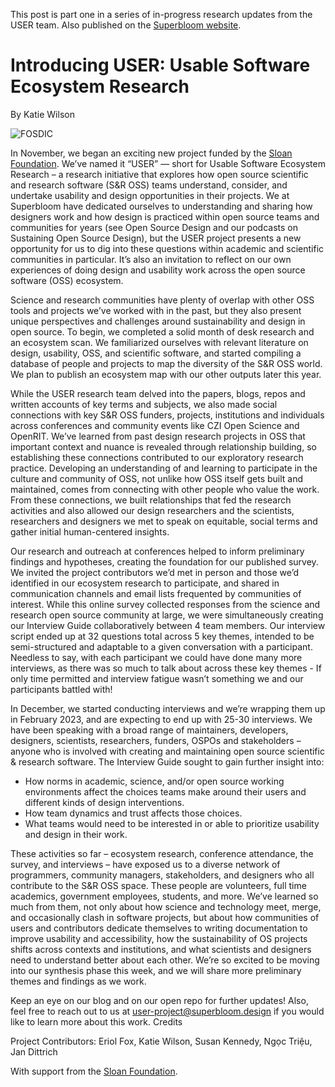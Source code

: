 This post is part one in a series of in-progress research updates from the USER team. Also published on the [Superbloom website](https://simplysecure.org/blog/introducing-user-usable-software-ecosystem-research/).

# Introducing USER: Usable Software Ecosystem Research

By Katie Wilson

![FOSDIC](https://raw.githubusercontent.com/simplysecure/USER_project/main/images/FOSDIC.jpg)

In November, we began an exciting new project funded by the [Sloan Foundation](https://sloan.org/). We’ve named it “USER” — short for Usable Software Ecosystem Research – a research initiative that explores how open source scientific and research software (S&R OSS) teams understand, consider, and undertake usability and design opportunities in their projects. We at Superbloom have dedicated ourselves to understanding and sharing how designers work and how design is practiced within open source teams and communities for years (see Open Source Design and our podcasts on Sustaining Open Source Design), but the USER project presents a new opportunity for us to dig into these questions within academic and scientific communities in particular. It’s also an invitation to reflect on our own experiences of doing design and usability work across the open source software (OSS) ecosystem.

Science and research communities have plenty of overlap with other OSS tools and projects we’ve worked with in the past, but they also present unique perspectives and challenges around sustainability and design in open source. To begin, we completed a solid month of desk research and an ecosystem scan. We familiarized ourselves with relevant literature on design, usability, OSS, and scientific software, and started compiling a database of people and projects to map the diversity of the S&R OSS world. We plan to publish an ecosystem map with our other outputs later this year.

While the USER research team delved into the papers, blogs, repos and written accounts of key terms and subjects, we also made social connections with key S&R OSS funders, projects, institutions and individuals across conferences and community events like CZI Open Science and OpenRIT. We’ve learned from past design research projects in OSS that important context and nuance is revealed through relationship building, so establishing these connections contributed to our exploratory research practice. Developing an understanding of and learning to participate in the culture and community of OSS, not unlike how OSS itself gets built and maintained, comes from connecting with other people who value the work. From these connections, we built relationships that fed the research activities and also allowed our design researchers and the scientists, researchers and designers we met to speak on equitable, social terms and gather initial human-centered insights.

Our research and outreach at conferences helped to inform preliminary findings and hypotheses, creating the foundation for our published survey. We invited the project contributors we’d met in person and those we’d identified in our ecosystem research to participate, and shared in communication channels and email lists frequented by communities of interest. While this online survey collected responses from the science and research open source community at large, we were simultaneously creating our Interview Guide collaboratively between 4 team members. Our interview script ended up at 32 questions total across 5 key themes, intended to be semi-structured and adaptable to a given conversation with a participant. Needless to say, with each participant we could have done many more interviews, as there was so much to talk about across these key themes - If only time permitted and interview fatigue wasn’t something we and our participants battled with!

In December, we started conducting interviews and we’re wrapping them up in February 2023, and are expecting to end up with 25-30 interviews. We have been speaking with a broad range of maintainers, developers, designers, scientists, researchers, funders, OSPOs and stakeholders – anyone who is involved with creating and maintaining open source scientific & research software. The Interview Guide sought to gain further insight into:

- How norms in academic, science, and/or open source working environments affect the choices teams make around their users and different kinds of design interventions.
- How team dynamics and trust affects those choices.
- What teams would need to be interested in or able to prioritize usability and design in their work.

These activities so far – ecosystem research, conference attendance, the survey, and interviews – have exposed us to a diverse network of programmers, community managers, stakeholders, and designers who all contribute to the S&R OSS space. These people are volunteers, full time academics, government employees, students, and more. We’ve learned so much from them, not only about how science and technology meet, merge, and occasionally clash in software projects, but about how communities of users and contributors dedicate themselves to writing documentation to improve usability and accessibility, how the sustainability of OS projects shifts across contexts and institutions, and what scientists and designers need to understand better about each other. We’re so excited to be moving into our synthesis phase this week, and we will share more preliminary themes and findings as we work.

Keep an eye on our blog and on our open repo for further updates! Also, feel free to reach out to us at user-project@superbloom.design if you would like to learn more about this work.
Credits

Project Contributors: Eriol Fox, Katie Wilson, Susan Kennedy, Ngọc Triệu, Jan Dittrich 

With support from the [Sloan Foundation](https://sloan.org/).
